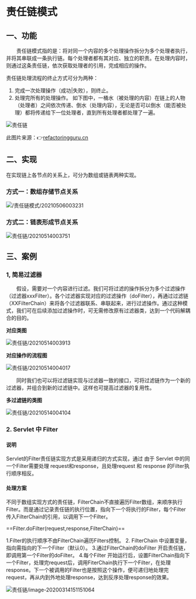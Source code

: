 # 责任链模式

## 一、功能

&emsp;&emsp;责任链模式指的是：将对同一个内容的多个处理操作拆分为多个处理者执行，并将其串联成一条执行链。每个处理者都有其对应、独立的职责。在处理内容时，则通过这条责任链，依次获取处理者的引用，完成相应的操作。

<t>责任链处理流程的终止方式可分为两种：</t>

1. 完成一次处理操作（成功|失败），则终止。
2. 处理完所有的处理操作。
    如下图中，一桶水（被处理的内容）在链上的人物（处理者）之间依次传递、倒水（处理内容），无论是否可以倒水（能否被处理）都将传递给下一位处理者，直到所有处理者都处理了一遍。

![责任链](https://refactoringguru.cn/images/patterns/content/chain-of-responsibility/chain-of-responsibility.png)

此图片来源：👉[refactoringguru.cn](https://refactoringguru.cn/design-patterns/chain-of-responsibility)

## 二、实现

在实现链上各节点的关系上，可分为数组或链表两种实现。

### 方式一：数组存储节点关系

<!-- 
```puml
    skinparam backgroundColor Beige
    Interface Handler{
        do()
    }

    class Handler1{
        do()
    }
    note left : 处理器1

    class Handler2{
        do()
    }

    class Handler3{
        do()
    }

    class HandlerChain{
        Handler[] handlers;
        do();
    }
    note left : 处理器管理类
    note left of HandlerChain
        void do(){
            for(handler:handlers){
                handler.do();
            }
        }
    end note
    class main

    Handler1 ..|> Handler
    Handler2 ..|> Handler
    Handler3 ..|> Handler

    Handler --o HandlerChain
    main -> HandlerChain : 调用
```  -->

![/责任链模式/20210506003231](https://jianxi-md-pics.oss-cn-beijing.aliyuncs.com/note-md-imgs//责任链模式/20210506003231.png?x-oss-process=image/resize,p_100/sharpen,50)

### 方式二：链表形成节点关系

<!-- ```puml
    skinparam backgroundColor Beige
    Interface Handler{
        getNext();
        setNext(Handler handler);
        do();
    }

    class Handler1{
        getNext()
        setNext(-)
        do()
    }
    note left : 处理器1

    class Handler2{
        getNext()
        setNext(-)
        do()
    }

    class Handler3{
        getNext()
        setNext(-)
        do()
    }

    class HandlerChain{
        Handler first;
        do();
    }
    note left : 处理器管理类
    note left of HandlerChain
        void do(first){
            first.do();
            do(first.getNext()); //递归
        }
    end note
    class main

    Handler1 ..|> Handler
    Handler2 ..|> Handler
    Handler3 ..|> Handler

    Handler --o HandlerChain
    main -> HandlerChain : 调用
``` -->

![责任链/20210514003751](https://jianxi-md-pics.oss-cn-beijing.aliyuncs.com/note-md-imgs/责任链/20210514003751.png?x-oss-process=image/resize,p_100/sharpen,50)

## 三、案例

### 1, 简易过滤器

&emsp;&emsp;假设，需要对一个内容进行过滤。我们可将过滤的操作拆分为多个过滤操作（过滤器xxxFilter）。各个过滤器实现对应的过滤操作（doFilter），再通过过滤链（XXFilterChain）来将各个过滤器联系、串联起来，进行过滤操作。通过这种模式，我们可在后续添加过滤操作时，可无需修改原有过滤器类，达到一个代码解耦合的目的。

<b type="h">对应类图</b>
<!-- ![2021-05-13-23-49-42](./imgs/5.2、Chain-of-responsibility责任链模式.md/2021-05-13-23-49-42.png) -->

![责任链/20210514003913](https://jianxi-md-pics.oss-cn-beijing.aliyuncs.com/note-md-imgs/责任链/20210514003913.png?x-oss-process=image/resize,p_100/sharpen,50)

<b type="h">对应操作的流程图</b>

<!-- <center>
    <img src=".\imgs\5.2、Chain-of-responsibility责任链模式.md\image-20200314134439463.png" alt="image-20200314134439463" style="zoom: 80%;" />
</center> -->

![责任链/20210514004017](https://jianxi-md-pics.oss-cn-beijing.aliyuncs.com/note-md-imgs/责任链/20210514004017.png?x-oss-process=image/resize,p_100/sharpen,50)

&emsp;&emsp;同时我们也可以将过滤链实现与过滤器一致的接口，可将过滤链作为一个新的过滤器，并组合到新的过滤链中。这样也可提高过滤器的复用性。

<b type="h">多过滤链的类图</b>

<!-- <center>
    <img src=".\imgs\5.2、Chain-of-responsibility责任链模式.md\image-20200314134841773.png"/>
</center> -->

![责任链/20210514004104](https://jianxi-md-pics.oss-cn-beijing.aliyuncs.com/note-md-imgs/责任链/20210514004104.png?x-oss-process=image/resize,p_100/sharpen,50)

### 2. Servlet 中 Filter

#### 说明

Servlet的Filter责任链实现方式是采用递归的方式实现，通过
由于 Servlet 中的同一个Filter需要处理 request和response，且处理request 和 response 的Filter执行顺序相反。

#### 处理方案

不同于数组实现方式的责任链，FilterChain不直接遍历Filter数组，来顺序执行Filter。而是通过记录责任链的执行位置，指向下一个将执行的Filter，每个Filter传入FilterChain的引用，以调用下一个Filter。

==Filter.doFilter(request,response,FilterChain)==

1.Filter的执行顺序不由FilterChain遍历Filters控制。
2. FilterChain 中设置变量，指向需指向的下一个Filter（默认0）。
3.通过FilterChain的doFilter 开启责任链，即调用第一个Filter的doFilter。
4.每个Filter 开始运行后，设置FilterChain指向下一个Filter，处理完request后，调用FiterChain执行下一个Filter，在处理response。下一个被调用的Filter也是按照这个操作，便可递归地处理完request，再从内到外地处理response，达到反序处理response的效果。

<!-- <center>
    <img src=".\imgs\5.2、Chain-of-responsibility责任链模式.md\image-20200314151151064.png"/>
</center> -->
![责任链/image-20200314151151064](https://jianxi-md-pics.oss-cn-beijing.aliyuncs.com/note-md-imgs/责任链/image-20200314151151064.png?x-oss-process=image/resize,p_100/sharpen,50)